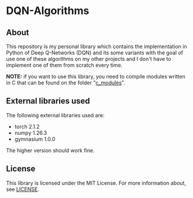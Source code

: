 # DQN-Algorithms

## About
This repository is my personal library which contains the implementation in Python of 
Deep Q-Networks (DQN) and its some variants with the goal of use one of these algorithms 
on my other projects and I don't have to implement one of them from scratch every time.

**NOTE:** if you want to use this library, you need to compile modules written in C that
can be found on the folder "[c_modules](https://github.com/bottamichele/dqn-algorithms/tree/main/dqn/c_modules)".

## External libraries used
The following external libraries used are:
- torch 2.1.2
- numpy 1.26.3
- gymnasium 1.0.0

The higher version should work fine.

## License
This library is licensed under the MIT License. For more information about, 
see [LICENSE](https://github.com/bottamichele/dqn-algorithms/blob/main/LICENSE).
